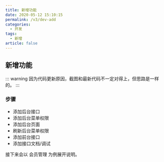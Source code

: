 ```yaml
---
title: 新增功能
date: 2020-05-12 15:10:15
permalink: /v3/dev-add
categories: 
  - 开发
tags: 
  - 新增
article: false
---
```


## 新增功能
::: warning 
因为代码更新原因，截图和最新代码不一定对得上，但思路是一样的。
:::

### 步骤

- 添加后台接口
- 添加后台菜单权限
- 添加后台页面
- 刷新后台菜单权限
- 添加前台接口
- 添加接口文档/调试  

接下来会以 会员管理 为例展开说明。

